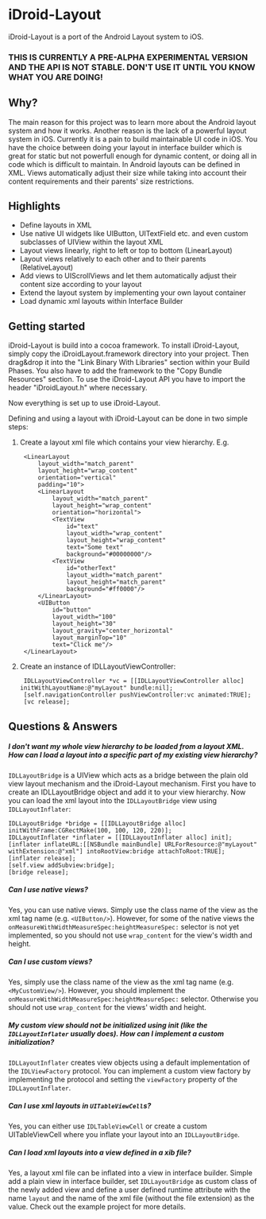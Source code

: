 iDroid-Layout
=============

iDroid-Layout is a port of the Android Layout system to iOS. 

### THIS IS CURRENTLY A PRE-ALPHA EXPERIMENTAL VERSION AND THE API IS NOT STABLE. DON'T USE IT UNTIL YOU KNOW WHAT YOU ARE DOING!

Why?
----
The main reason for this project was to learn more about the Android layout system and how it works.
Another reason is the lack of a powerful layout system in iOS. Currently it is a pain to build maintainable UI code in iOS. You have the choice between doing your layout in interface builder which is great for static but not powerfull enough for dynamic content, or doing all in code which is difficult to maintain.
In Android layouts can be defined in XML. Views automatically adjust their size while taking into account their content requirements and their parents' size restrictions.


Highlights
----------
- Define layouts in XML
- Use native UI widgets like UIButton, UITextField etc. and even custom subclasses of UIView within the layout XML
- Layout views linearly, right to left or top to bottom (LinearLayout)
- Layout views relatively to each other and to their parents (RelativeLayout)
- Add views to UIScrollViews and let them automatically adjust their content size according to your layout
- Extend the layout system by implementing your own layout container
- Load dynamic xml layouts within Interface Builder


Getting started
---------------
iDroid-Layout is build into a cocoa framework. To install iDroid-Layout, simply copy the iDroidLayout.framework directory into your project. Then drag&drop it into the "Link Binary With Libraries" section within your Build Phases. You also have to add the framework to the "Copy Bundle Resources" section. To use the iDroid-Layout API you have to import the header "iDroidLayout.h" where necessary.

Now everything is set up to use iDroid-Layout.

Defining and using a layout with iDroid-Layout can be done in two simple steps:

1. Create a layout xml file which contains your view hierarchy. E.g.

        <LinearLayout
            layout_width="match_parent"
            layout_height="wrap_content"
            orientation="vertical"
            padding="10">
            <LinearLayout
                layout_width="match_parent"
                layout_height="wrap_content"
                orientation="horizontal">
                <TextView
                    id="text"
                    layout_width="wrap_content"
                    layout_height="wrap_content"
                    text="Some text"
                    background="#00000000"/>
                <TextView
                    id="otherText"
                    layout_width="match_parent"
                    layout_height="match_parent"
                    background="#ff0000"/>
            </LinearLayout>
            <UIButton
                id="button"
                layout_width="100"
                layout_height="30"
                layout_gravity="center_horizontal"
                layout_marginTop="10"
                text="Click me"/>
        </LinearLayout>

2. Create an instance of IDLLayoutViewController:

        IDLLayoutViewController *vc = [[IDLLayoutViewController alloc] initWithLayoutName:@"myLayout" bundle:nil];
        [self.navigationController pushViewController:vc animated:TRUE];
        [vc release];
    


Questions & Answers
-------------------
##### I don't want my whole view hierarchy to be loaded from a layout XML. How can I load a layout into a specific part of my existing view hierarchy?
``IDLLayoutBridge`` is a UIView which acts as a bridge between the plain old view layout mechanism and the iDroid-Layout mechanism. First you have to create an IDLLayoutBridge object and add it to your view hierarchy. Now you can load the xml layout into the ``IDLLayoutBridge`` view using ``IDLLayoutInflater``:


    IDLLayoutBridge *bridge = [[IDLLayoutBridge alloc] initWithFrame:CGRectMake(100, 100, 120, 220)];
    IDLLayoutInflater *inflater = [[IDLLayoutInflater alloc] init];
    [inflater inflateURL:[[NSBundle mainBundle] URLForResource:@"myLayout" withExtension:@"xml"] intoRootView:bridge attachToRoot:TRUE];
    [inflater release];
    [self.view addSubview:bridge];
    [bridge release];


##### Can I use native views?
Yes, you can use native views. Simply use the class name of the view as the xml tag name (e.g. ``<UIButton/>``). However, for some of the native views the ``onMeasureWithWidthMeasureSpec:heightMeasureSpec:`` selector is not yet implemented, so you should not use ``wrap_content`` for the view's width and height.

##### Can I use custom views?
Yes, simply use the class name of the view as the xml tag name (e.g. ``<MyCustomView/>``). However, you should implement the ``onMeasureWithWidthMeasureSpec:heightMeasureSpec:`` selector. Otherwise you should not use ``wrap_content`` for the views' width and height.

##### My custom view should not be initialized using init (like the ``IDLLayoutInflater`` usually does). How can I implement a custom initialization?
``IDLLayoutInflater`` creates view objects using a default implementation of the ``IDLViewFactory`` protocol. You can implement a custom view factory by implementing the protocol and setting the ``viewFactory`` property of the ``IDLLayoutInflater``.

##### Can I use xml layouts in ``UITableViewCell``s?
Yes, you can either use ``IDLTableViewCell`` or create a custom UITableViewCell where you inflate your layout into an ``IDLLayoutBridge``.

##### Can I load xml layouts into a view defined in a xib file?
Yes, a layout xml file can be inflated into a view in interface builder. Simple add a plain view in interface builder, set ``IDLLayoutBridge`` as custom class of the newly added view and define a user defined runtime attribute with the name ``layout`` and the name of the xml file (without the file extension) as the value. Check out the example project for more details.
